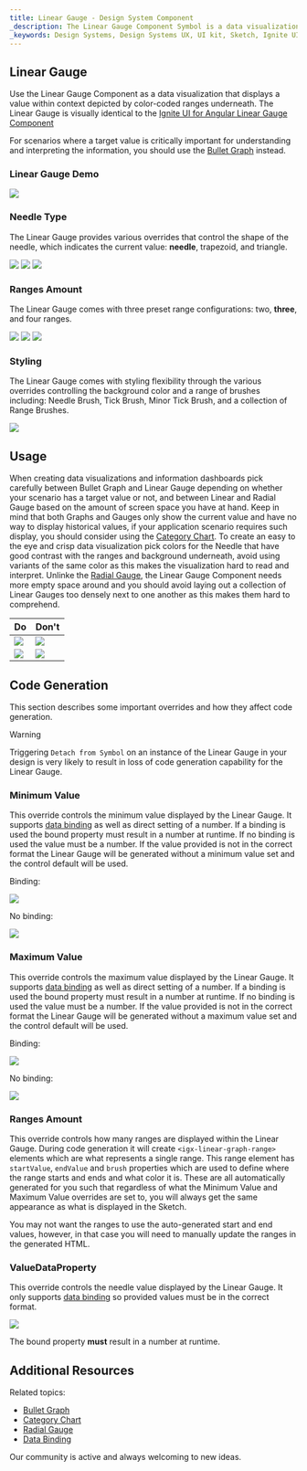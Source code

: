 ```yaml
---
title: Linear Gauge - Design System Component
_description: The Linear Gauge Component Symbol is a data visualization that displays a value in a certain context.
_keywords: Design Systems, Design Systems UX, UI kit, Sketch, Ignite UI for Angular, Sketch to Angular, Sketch to Angular, Angular, Angular Design System, Export code from Sketch, Design Kits for Angular, Sketch HTML, Sketch to HTML, Sketch UI kits
---
```


## Linear Gauge

Use the Linear Gauge Component as a data visualization that displays a value within context depicted by color-coded ranges underneath. The Linear Gauge is visually identical to the [Ignite UI for Angular Linear Gauge Component](https://www.infragistics.com/products/ignite-ui-angular/angular/components/lineargauge.html)

For scenarios where a target value is critically important for understanding and interpreting the information, you should use the [Bullet Graph](bullet-graph.md) instead.

### Linear Gauge Demo

<img class="responsive-img" src="../images/linear_gauge_three_ranges.png" srcset="../images/linear_gauge_three_ranges@2x.png 2x" />

### Needle Type

The Linear Gauge provides various overrides that control the shape of the needle, which indicates the current value: **needle**, trapezoid, and triangle.

<img class="responsive-img" src="../images/linear_gauge_three_ranges.png" srcset="../images/linear_gauge_three_ranges@2x.png 2x" />
<img class="responsive-img" src="../images/linear_gauge_trapezoid.png" srcset="../images/linear_gauge_trapezoid@2x.png 2x" />
<img class="responsive-img" src="../images/linear_gauge_triangle.png" srcset="../images/linear_gauge_triangle@2x.png 2x" />

### Ranges Amount

The Linear Gauge comes with three preset range configurations: two, **three**, and four ranges.

<img class="responsive-img" src="../images/linear_gauge_two_ranges.png" srcset="../images/linear_gauge_two_ranges@2x.png 2x" />
<img class="responsive-img" src="../images/linear_gauge_three_ranges.png" srcset="../images/linear_gauge_three_ranges@2x.png 2x" />
<img class="responsive-img" src="../images/linear_gauge_four_ranges.png" srcset="../images/linear_gauge_four_ranges@2x.png 2x" />

### Styling

The Linear Gauge comes with styling flexibility through the various overrides controlling the background color and a range of brushes including: Needle Brush, Tick Brush, Minor Tick Brush, and a collection of Range Brushes.

<img class="responsive-img" src="../images/linear_gauge_styling.png" srcset="../images/linear_gauge_styling@2x.png 2x" />

## Usage

When creating data visualizations and information dashboards pick carefully between Bullet Graph and Linear Gauge depending on whether your scenario has a target value or not, and between Linear and Radial Gauge based on the amount of screen space you have at hand. Keep in mind that both Graphs and Gauges only show the current value and have no way to display historical values, if your application scenario requires such display, you should consider using the [Category Chart](chart-category.md).
To create an easy to the eye and crisp data visualization pick colors for the Needle that have good contrast with the ranges and background underneath, avoid using variants of the same color as this makes the visualization hard to read and interpret. Unlinke the [Radial Gauge](radial-gauge), the Linear Gauge Component needs more empty space around and you should avoid laying out a collection of Linear Gauges too densely next to one another as this makes them hard to comprehend.

| Do                                                                                         | Don't                                                                                          |
| ------------------------------------------------------------------------------------------ | ---------------------------------------------------------------------------------------------- |
| <img class="responsive-img" src="../images/linear_gauge_do1.png" srcset="../images/linear_gauge_do1@2x.png 2x" /> | <img class="responsive-img" src="../images/linear_gauge_dont1.png" srcset="../images/linear_gauge_dont1@2x.png 2x" /> |
| <img class="responsive-img" src="../images/linear_gauge_do2.png" srcset="../images/linear_gauge_do2@2x.png 2x" /> | <img class="responsive-img" src="../images/linear_gauge_dont2.png" srcset="../images/linear_gauge_dont2@2x.png 2x" /> |

## Code Generation

This section describes some important overrides and how they affect code generation.

> [!WARNING]
> Triggering `Detach from Symbol` on an instance of the Linear Gauge in your design is very likely to result in loss of code generation capability for the Linear Gauge.

### Minimum Value

This override controls the minimum value displayed by the Linear Gauge. It supports [data binding](../codegen/data-binding.md) as well as direct setting of a number. If a binding is used the bound property must result in a number at runtime. If no binding is used the value must be a number. If the value provided is not in the correct format the Linear Gauge will be generated without a minimum value set and the control default will be used.

Binding:

<img class="responsive-img" src="../images/linear_gauge_bind_min.png"/>

No binding:

<img class="responsive-img" src="../images/linear_gauge_nobind_min.png"/>

### Maximum Value

This override controls the maximum value displayed by the Linear Gauge. It supports [data binding](../codegen/data-binding.md) as well as direct setting of a number. If a binding is used the bound property must result in a number at runtime. If no binding is used the value must be a number. If the value provided is not in the correct format the Linear Gauge will be generated without a maximum value set and the control default will be used.

Binding:

<img class="responsive-img" src="../images/linear_gauge_bind_max.png"/>

No binding:

<img class="responsive-img" src="../images/linear_gauge_nobind_max.png"/>

### Ranges Amount

This override controls how many ranges are displayed within the Linear Gauge. During code generation it will create `<igx-linear-graph-range>` elements which are what represents a single range. This range element has `startValue`, `endValue` and `brush` properties which are used to define where the range starts and ends and what color it is. These are all automatically generated for you such that regardless of what the Minimum Value and Maximum Value overrides are set to, you will always get the same appearance as what is displayed in the Sketch.

You may not want the ranges to use the auto-generated start and end values, however, in that case you will need to manually update the ranges in the generated HTML.

### ValueDataProperty

This override controls the needle value displayed by the Linear Gauge. It only supports [data binding](../codegen/data-binding.md) so provided values must be in the correct format.

<img class="responsive-img" src="../images/linear_gauge_valueprop.png"/>

The bound property **must** result in a number at runtime.

## Additional Resources

Related topics:

- [Bullet Graph](bullet-graph.md)
- [Category Chart](chart-category.md)
- [Radial Gauge](radial-gauge.md)
- [Data Binding](../codegen/data-binding.md)
  <div class="divider--half"></div>

Our community is active and always welcoming to new ideas.


